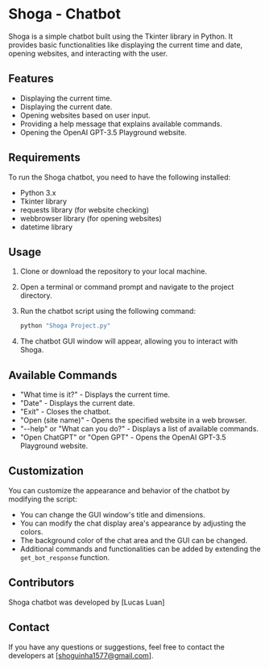 # Shoga - Chatbot

Shoga is a simple chatbot built using the Tkinter library in Python. It provides basic functionalities like displaying the current time and date, opening websites, and interacting with the user.

## Features

- Displaying the current time.
- Displaying the current date.
- Opening websites based on user input.
- Providing a help message that explains available commands.
- Opening the OpenAI GPT-3.5 Playground website.

## Requirements

To run the Shoga chatbot, you need to have the following installed:

- Python 3.x
- Tkinter library
- requests library (for website checking)
- webbrowser library (for opening websites)
- datetime library

## Usage

1. Clone or download the repository to your local machine.

2. Open a terminal or command prompt and navigate to the project directory.

3. Run the chatbot script using the following command:

    ```bash
    python "Shoga Project.py"
    ```

4. The chatbot GUI window will appear, allowing you to interact with Shoga.

## Available Commands

- "What time is it?" - Displays the current time.
- "Date" - Displays the current date.
- "Exit" - Closes the chatbot.
- "Open (site name)" - Opens the specified website in a web browser.
- "--help" or "What can you do?" - Displays a list of available commands.
- "Open ChatGPT" or "Open GPT" - Opens the OpenAI GPT-3.5 Playground website.

## Customization

You can customize the appearance and behavior of the chatbot by modifying the script:

- You can change the GUI window's title and dimensions.
- You can modify the chat display area's appearance by adjusting the colors.
- The background color of the chat area and the GUI can be changed.
- Additional commands and functionalities can be added by extending the `get_bot_response` function.

## Contributors

Shoga chatbot was developed by [Lucas Luan]

## Contact

If you have any questions or suggestions, feel free to contact the developers at [shoguinha1577@gmail.com].
